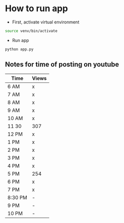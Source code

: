 # How to run app

- First, activate virtual environment
```bash
source venv/bin/activate  
```

- Run app
```bash
python app.py
```

## Notes for time of posting on youtube

| Time   | Views |
|--------|-------|
| 6 AM   |  x    |
| 7 AM   |  x    |
| 8 AM   |  x    |
| 9 AM   |  x    |
| 10 AM  |  x    |
| 11 30  |  307  | on sunday got 1 subscriber
| 12 PM  |  x    |
| 1 PM   |  x    |
| 2 PM   |  x    |
| 3 PM   |  x    |
| 4 PM   |  x    |
| 5 PM   |  254  |
| 6 PM   |  x    |
| 7 PM   |  x    |
| 8:30 PM   |  -    |
| 9 PM   |  -    |
| 10 PM  |  -    |
